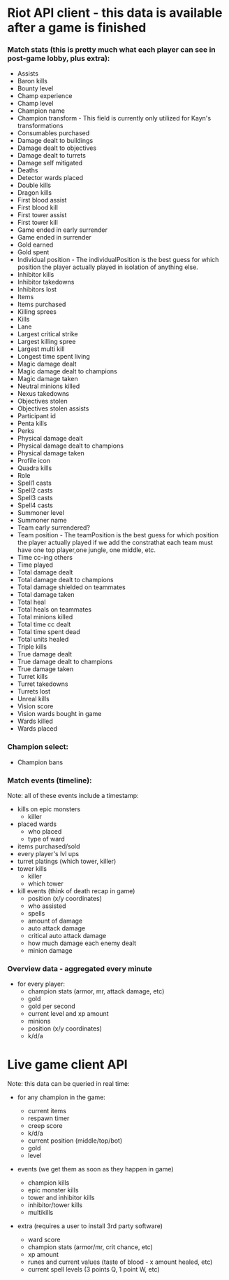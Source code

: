 # Riot API client - this data is available after a game is finished

### Match stats (this is pretty much what each player can see in post-game lobby, plus extra):
- Assists 		
- Baron kills 		
- Bounty level 		
- Champ experience 		
- Champ level 		
- Champion name 	
- Champion transform - 	This field is currently only utilized for Kayn's transformations
- Consumables purchased 		
- Damage dealt to buildings 		
- Damage dealt to objectives 		
- Damage dealt to turrets 		
- Damage self mitigated 		
- Deaths 		
- Detector wards placed 		
- Double kills 		
- Dragon kills 		
- First blood assist 	
- First blood kill 	
- First tower assist 	
- First tower kill 	
- Game ended in early surrender 	
- Game ended in surrender 	
- Gold earned 		
- Gold spent 		
- Individual position - The individualPosition is the best guess for which position the player actually played in isolation of anything else.
- Inhibitor kills 		
- Inhibitor takedowns 		
- Inhibitors lost 		
- Items		
- Items purchased 		
- Killing sprees 		
- Kills 		
- Lane 	
- Largest critical strike 		
- Largest killing spree 		
- Largest multi kill 		
- Longest time spent living 		
- Magic damage dealt 		
- Magic damage dealt to champions 		
- Magic damage taken 		
- Neutral minions killed 		
- Nexus takedowns 			
- Objectives stolen 		
- Objectives stolen assists 		
- Participant id 		
- Penta kills 		
- Perks
- Physical damage dealt 		
- Physical damage dealt to champions 		
- Physical damage taken 		
- Profile icon 		
- Quadra kills 		
- Role 	
- Spell1 casts 		
- Spell2 casts 		
- Spell3 casts 		
- Spell4 casts 		
- Summoner level 		
- Summoner name 	
- Team early surrendered? 		
- Team position  - The teamPosition is the best guess for which position the player actually played if we add the constrathat each team must have one top player,one jungle, one middle, etc.
- Time cc-ing others 		
- Time played 		
- Total damage dealt 		
- Total damage dealt to champions 		
- Total damage shielded on teammates 		
- Total damage taken 		
- Total heal 		
- Total heals on teammates 		
- Total minions killed 		
- Total time cc dealt 		
- Total time spent dead 		
- Total units healed 		
- Triple kills 		
- True damage dealt 		
- True damage dealt to champions 		
- True damage taken 		
- Turret kills 		
- Turret takedowns 		
- Turrets lost 		
- Unreal kills 		
- Vision score 		
- Vision wards bought in game 		
- Wards killed 		
- Wards placed 

### Champion select:
- Champion bans



### Match events (timeline):
Note: all of these events include a timestamp:

- kills on epic monsters
    - killer
- placed wards
    - who placed
    - type of ward
- items purchased/sold
- every player's lvl ups
- turret platings (which tower, killer)
- tower kills
    - killer
    - which tower
- kill events (think of death recap in game)
    - position (x/y coordinates)
    - who assisted
    - spells
    - amount of damage
    - auto attack damage
    - critical auto attack damage
    - how much damage each enemy dealt
    - minion damage

### Overview data - aggregated every minute
- for every player:
    - champion stats (armor, mr, attack damage, etc)
    - gold
    - gold per second 
    - current level and xp amount
    - minions
    - position (x/y coordinates)
    - k/d/a



# Live game client API 
Note: this data can be queried in real time:

- for any champion in the game:
    - current items
    - respawn timer
    - creep score
    - k/d/a
    - current position (middle/top/bot)
    - gold
    - level 
- events (we get them as soon as they happen in game)
    - champion kills
    - epic monster kills
    - tower and inhibitor kills
    - inhibitor/tower kills
    - multikills

- extra (requires a user to install 3rd party software)
    - ward score
    - champion stats (armor/mr, crit chance, etc)
    - xp amount
    - runes and current values (taste of blood - x amount healed, etc)
    - current spell levels (3 points Q, 1 point W, etc)
